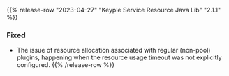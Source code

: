 {{% release-row "2023-04-27" "Keyple Service Resource Java Lib" "2.1.1" %}} 
### Fixed
- The issue of resource allocation associated with regular (non-pool) plugins, happening when the resource usage timeout was not explicitly configured.
{{% /release-row %}}
